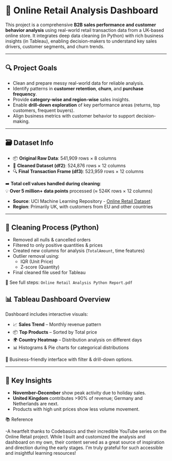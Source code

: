 # 🛒 Online Retail Analysis Dashboard

This project is a comprehensive **B2B sales performance and customer behavior analysis** using real-world retail transaction data from a UK-based online store. It integrates deep data cleaning (in Python) with rich business insights (in Tableau), enabling decision-makers to understand key sales drivers, customer segments, and churn trends.

---

## 🔍 Project Goals

- Clean and prepare messy real-world data for reliable analysis.
- Identify patterns in **customer retention**, **churn**, and **purchase frequency**.
- Provide **category-wise and region-wise** sales insights.
- Enable **drill-down exploration** of key performance areas (returns, top customers, frequent buyers).
- Align business metrics with customer behavior to support decision-making.

- ---

## 🗃️ Dataset Info

- 📦 **Original Raw Data**: 541,909 rows × 8 columns  
- 🧪 **Cleaned Dataset (df2)**: 524,876 rows × 12 columns  
- 🔍 **Final Transaction Frame (df3)**: 523,959 rows × 12 columns  

➡️ **Total cell values handled during cleaning**:  
💡 **Over 5 million+ data points** processed (≈ 524K rows × 12 columns)

- **Source**: UCI Machine Learning Repository - [Online Retail Dataset](https://archive.ics.uci.edu/ml/datasets/Online+Retail)
- **Region**: Primarily UK, with customers from EU and other countries

---

## 🧹 Cleaning Process (Python)

- Removed all nulls & cancelled orders  
- Filtered to only positive quantities & prices  
- Created new columns for analysis (`TotalAmount`, time features)  
- Outlier removal using:
  - IQR (Unit Price)
  - Z-score (Quantity)  
- Final cleaned file used for Tableau

📄 See full steps: `Online Retail Analysis Python Report.pdf`

## 📊 Tableau Dashboard Overview

Dashboard includes interactive visuals:

- 📈 **Sales Trend** – Monthly revenue pattern  
- 📦 **Top Products** – Sorted by Total price  
- 🌍 **Country Heatmap** – Distribution analysis on different days  
- 📊 Histograms & Pie charts for categorical distributions  

🧠 Business-friendly interface with filter & drill-down options.

---

## 📌 Key Insights

- **November–December** show peak activity due to holiday sales.
- **United Kingdom** contributes >90% of revenue; Germany and Netherlands are next.
- Products with high unit prices show less volume movement.

📚 Reference

-A heartfelt thanks to Codebasics and their incredible YouTube series on the Online Retail project. While I built and customized the analysis and dashboard on my own, their content served as a great source of inspiration and direction during the early stages. I'm truly grateful for such accessible and insightful learning resources!
